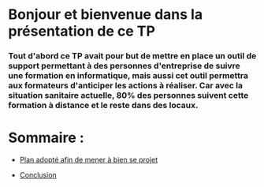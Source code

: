 # Bonjour et bienvenue dans la présentation de ce TP

### Tout d'abord ce TP avait pour but de mettre en place un outil de support permettant à des personnes d'entreprise de suivre une formation en informatique, mais aussi cet outil permettra aux formateurs d'anticiper les actions à réaliser. Car avec la situation sanitaire actuelle, 80% des personnes suivent cette formation à distance et le reste dans des locaux.


# Sommaire : 
 * [Plan adopté afin de mener à bien se projet](https://github.com/kevinguyodo/Linux-deuxieme-annee/blob/main/TP1/Plan.md)

 * [Conclusion](https://github.com/kevinguyodo/Linux-deuxieme-annee/blob/main/TP1/conclusion.md)
